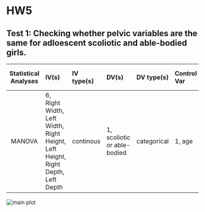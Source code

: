 # HW5

## Test 1: Checking whether pelvic variables are the same for adloescent scoliotic and able-bodied girls.

| **Statistical Analyses**	|  **IV(s)**  |  **IV type(s)** |  **DV(s)**  |  **DV type(s)**  |  **Control Var** | **Control Var type**  | **Question to be answered** | **_H0_** | **alpha** | **link to paper**| 
|:----------:|:----------|:------------|:-------------|:-------------|:------------|:------------- |:------------------|:----:|:-------:|:-------|
MANOVA	| 6, Right Width, Left Width, Right Height, Left Height, Right Depth, Left Depth | continous | 1, scoliotic or able-bodied | categorical | 1, age | continuous (could also be categorical) | Do pelvic morphology variables of scoliotic girls differ from those of able-bodied girls? | Pelvic Morphology Variables(Scoliotic girls) ~= Pelvic Morphology Variables(Able-bodied girls) | 0.05 | [Pelvic Morphology Characteristics of Adolescent Able-Bodied and Scoliosis Girls](https://journals.plos.org/plosone/article?id=10.1371/journal.pone.0070205#s3) |

![main plot](ancovaplosone.png)
